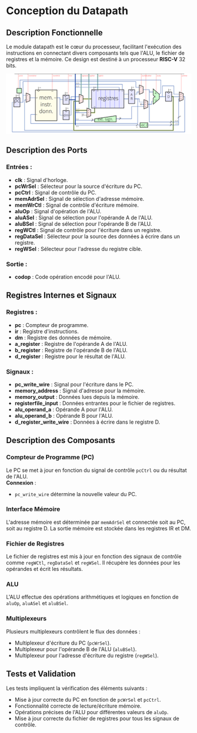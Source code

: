 # Conception du Datapath

## Description Fonctionnelle

Le module datapath est le cœur du processeur, facilitant l'exécution des instructions en connectant divers composants tels que l'ALU, le fichier de registres et la mémoire. Ce design est destiné à un processeur **RISC-V** 32 bits.

![](./datapath.png)

## Description des Ports

### Entrées :
- **clk** : Signal d'horloge.
- **pcWrSel** : Sélecteur pour la source d'écriture du PC.
- **pcCtrl** : Signal de contrôle du PC.
- **memAdrSel** : Signal de sélection d'adresse mémoire.
- **memWrCtl** : Signal de contrôle d'écriture mémoire.
- **aluOp** : Signal d'opération de l'ALU.
- **aluASel** : Signal de sélection pour l'opérande A de l'ALU.
- **aluBSel** : Signal de sélection pour l'opérande B de l'ALU.
- **regWCtl** : Signal de contrôle pour l'écriture dans un registre.
- **regDataSel** : Sélecteur pour la source des données à écrire dans un registre.
- **regWSel** : Sélecteur pour l'adresse du registre cible.

### Sortie :
- **codop** : Code opération encodé pour l'ALU.

## Registres Internes et Signaux

### Registres :
- **pc** : Compteur de programme.
- **ir** : Registre d'instructions.
- **dm** : Registre des données de mémoire.
- **a_register** : Registre de l'opérande A de l'ALU.
- **b_register** : Registre de l'opérande B de l'ALU.
- **d_register** : Registre pour le résultat de l'ALU.

### Signaux :
- **pc_write_wire** : Signal pour l'écriture dans le PC.
- **memory_address** : Signal d'adresse pour la mémoire.
- **memory_output** : Données lues depuis la mémoire.
- **registerfile_input** : Données entrantes pour le fichier de registres.
- **alu_operand_a** : Opérande A pour l'ALU.
- **alu_operand_b** : Opérande B pour l'ALU.
- **d_register_write_wire** : Données à écrire dans le registre D.

## Description des Composants

### Compteur de Programme (PC)
Le PC se met à jour en fonction du signal de contrôle `pcCtrl` ou du résultat de l'ALU.  
**Connexion** :  
- `pc_write_wire` détermine la nouvelle valeur du PC.

### Interface Mémoire
L'adresse mémoire est déterminée par `memAdrSel` et connectée soit au PC, soit au registre D. La sortie mémoire est stockée dans les registres IR et DM.

### Fichier de Registres
Le fichier de registres est mis à jour en fonction des signaux de contrôle comme `regWCtl`, `regDataSel` et `regWSel`. Il récupère les données pour les opérandes et écrit les résultats.

### ALU
L'ALU effectue des opérations arithmétiques et logiques en fonction de `aluOp`, `aluASel` et `aluBSel`.

### Multiplexeurs
Plusieurs multiplexeurs contrôlent le flux des données :
- Multiplexeur d'écriture du PC (`pcWrSel`).
- Multiplexeur pour l'opérande B de l'ALU (`aluBSel`).
- Multiplexeur pour l'adresse d'écriture du registre (`regWSel`).

## Tests et Validation

Les tests impliquent la vérification des éléments suivants :
- Mise à jour correcte du PC en fonction de `pcWrSel` et `pcCtrl`.
- Fonctionnalité correcte de lecture/écriture mémoire.
- Opérations précises de l'ALU pour différentes valeurs de `aluOp`.
- Mise à jour correcte du fichier de registres pour tous les signaux de contrôle.
